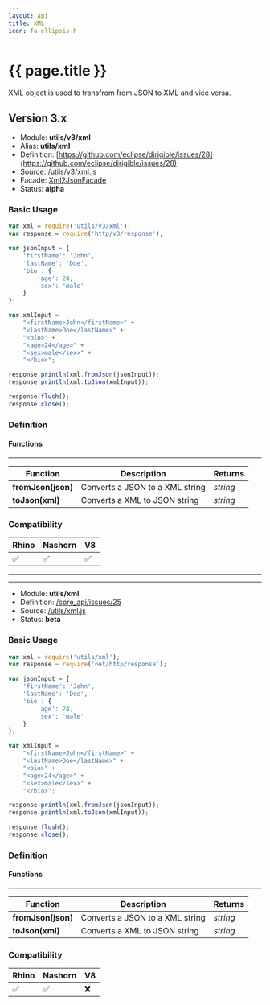 ```yaml
---
layout: api
title: XML
icon: fa-ellipsis-h
---
```


{{ page.title }}
===

XML object is used to transfrom from JSON to XML and vice versa.


Version 3.x
---

- Module: **utils/v3/xml**
- Alias: **utils/xml**
- Definition: [https://github.com/eclipse/dirigible/issues/28](https://github.com/eclipse/dirigible/issues/28)
- Source: [/utils/v3/xml.js](https://github.com/dirigiblelabs/api-v3-utils/blob/master/utils/v3/xml.js)
- Facade: [Xml2JsonFacade](https://github.com/eclipse/dirigible/blob/master/api/api-facades/api-utils/src/main/java/org/eclipse/dirigible/api/v3/utils/Xml2JsonFacade.java)
- Status: **alpha**


### Basic Usage


```javascript
var xml = require('utils/v3/xml');
var response = require('http/v3/response');

var jsonInput = {
	'firstName': 'John',
	'lastName': 'Doe',
	'bio': {
		'age': 24,
		'sex': 'male'
	}
};

var xmlInput = 
	"<firstName>John</firstName>" +
	"<lastName>Doe</lastName>" + 
	"<bio>" + 
	"<age>24</age>" +
	"<sex>male</sex>" +
	"</bio>";

response.println(xml.fromJson(jsonInput));
response.println(xml.toJson(xmlInput));

response.flush();
response.close();
```



### Definition


#### Functions

---

Function     | Description | Returns
------------ | ----------- | --------
**fromJson(json)**   | Converts a JSON to a XML string | *string*
**toJson(xml)**   | Converts a XML to JSON string | *string*




### Compatibility

Rhino | Nashorn | V8
----- | ------- | --------
 ✅  | ✅  | ✅



---

---



- Module: **utils/xml**
- Definition: [/core_api/issues/25](https://github.com/dirigiblelabs/core_api/issues/25)
- Source: [/utils/xml.js](https://github.com/dirigiblelabs/core_api/blob/master/core_api/ScriptingServices/utils/xml.js)
- Status: **beta**

### Basic Usage


```javascript
var xml = require('utils/xml');
var response = require('net/http/response');

var jsonInput = {
	'firstName': 'John',
	'lastName': 'Doe',
	'bio': {
		'age': 24,
		'sex': 'male'
	}
};

var xmlInput = 
	"<firstName>John</firstName>" +
	"<lastName>Doe</lastName>" + 
	"<bio>" + 
	"<age>24</age>" +
	"<sex>male</sex>" +
	"</bio>";

response.println(xml.fromJson(jsonInput));
response.println(xml.toJson(xmlInput));

response.flush();
response.close();
```



### Definition


#### Functions

---

Function     | Description | Returns
------------ | ----------- | --------
**fromJson(json)**   | Converts a JSON to a XML string | *string*
**toJson(xml)**   | Converts a XML to JSON string | *string*




### Compatibility

Rhino | Nashorn | V8
----- | ------- | --------
 ✅  | ✅  | ❌

